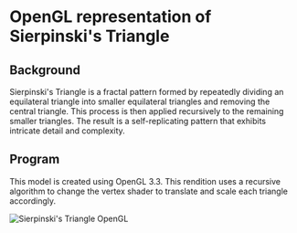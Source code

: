 # OpenGL representation of Sierpinski's Triangle

## Background

Sierpinski's Triangle is a fractal pattern formed by repeatedly dividing an equilateral triangle into smaller equilateral triangles and removing the central triangle. This process is then applied recursively to the remaining smaller triangles. The result is a self-replicating pattern that exhibits intricate detail and complexity.

## Program

This model is created using OpenGL 3.3. This rendition uses a recursive algorithm to change the vertex shader to translate and scale each triangle accordingly.

![Sierpinski's Triangle OpenGL](https://github.com/SarthakSarans/Sierpinkskis-Triangle/assets/63066248/73f71389-d9b4-4f49-9958-2bed6b3be664)





